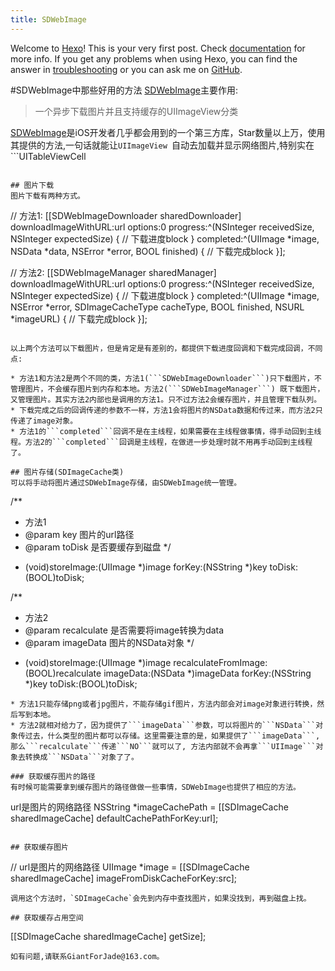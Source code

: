 ```yaml
---
title: SDWebImage
---
```

Welcome to [Hexo](https://hexo.io/)! This is your very first post. Check [documentation](https://hexo.io/docs/) for more info. If you get any problems when using Hexo, you can find the answer in [troubleshooting](https://hexo.io/docs/troubleshooting.html) or you can ask me on [GitHub](https://github.com/hexojs/hexo/issues).

#SDWebImage中那些好用的方法
[SDWebImage](https://github.com/rs/SDWebImage)主要作用:
> 一个异步下载图片并且支持缓存的UIImageView分类

[SDWebImage](https://github.com/rs/SDWebImage)是iOS开发者几乎都会用到的一个第三方库，Star数量以上万，使用其提供的方法,一句话就能让```UIImageView
```自动去加载并显示网络图片,特别实在```UITableViewCell
```中有需要显示来自网络的图片,进行异步加载[SDWebImage](https://github.com/rs/SDWebImage)会自动去管理这些图片, 包括缓存到内存和缓存到磁盘等等。包括gif图片的显示也是轻松完成。本文主要分享除了基本方法以外的一些其他给力方法。

## 图片下载
图片下载有两种方式。

```
// 方法1:
[[SDWebImageDownloader sharedDownloader] downloadImageWithURL:url options:0 progress:^(NSInteger receivedSize, NSInteger expectedSize) {
// 下载进度block
} completed:^(UIImage *image, NSData *data, NSError *error, BOOL finished) {
// 下载完成block
}];

// 方法2:
[[SDWebImageManager sharedManager] downloadImageWithURL:url options:0 progress:^(NSInteger receivedSize, NSInteger expectedSize) {
// 下载进度block
} completed:^(UIImage *image, NSError *error, SDImageCacheType cacheType, BOOL finished, NSURL *imageURL) {
// 下载完成block
}];
```

以上两个方法可以下载图片，但是肯定是有差别的，都提供下载进度回调和下载完成回调，不同点:

* 方法1和方法2是两个不同的类，方法1(```SDWebImageDownloader```)只下载图片，不管理图片，不会缓存图片到内存和本地。方法2(```SDWebImageManager```) 既下载图片，又管理图片。其实方法2内部也是调用的方法1。只不过方法2会缓存图片，并且管理下载队列。
* 下载完成之后的回调传递的参数不一样，方法1会将图片的NSData数据和传过来，而方法2只传递了image对象。
* 方法1的```completed```回调不是在主线程，如果需要在主线程做事情，得手动回到主线程。方法2的```completed```回调是主线程，在做进一步处理时就不用再手动回到主线程了。

## 图片存储(SDImageCache类)
可以将手动将图片通过SDWebImage存储，由SDWebImage统一管理。

```
/**
 * 方法1
 * @param key    图片的url路径
 * @param toDisk 是否要缓存到磁盘
 */
- (void)storeImage:(UIImage *)image forKey:(NSString *)key toDisk:(BOOL)toDisk;

/**
 * 方法2
 * @param recalculate 是否需要将image转换为data 
 * @param imageData   图片的NSData对象
 */
- (void)storeImage:(UIImage *)image recalculateFromImage:(BOOL)recalculate imageData:(NSData *)imageData forKey:(NSString *)key toDisk:(BOOL)toDisk;
```
* 方法1只能存储png或者jpg图片，不能存储gif图片，方法内部会对image对象进行转换，然后写到本地。
* 方法2就相对给力了，因为提供了```imageData```参数，可以将图片的```NSData```对象传过去，什么类型的图片都可以存储。这里需要注意的是，如果提供了```imageData```, 那么```recalculate```传递```NO```就可以了, 方法内部就不会再拿```UIImage```对象去转换成```NSData```对象了了。

### 获取缓存图片的路径
有时候可能需要拿到缓存图片的路径做做一些事情，SDWebImage也提供了相应的方法。

```
url是图片的网络路径
NSString *imageCachePath = [[SDImageCache sharedImageCache] defaultCachePathForKey:url];
```

## 获取缓存图片
```
// url是图片的网络路径
UIImage *image = [[SDImageCache sharedImageCache] imageFromDiskCacheForKey:src];
```
调用这个方法时，`SDImageCache`会先到内存中查找图片，如果没找到，再到磁盘上找。

## 获取缓存占用空间
```
[[SDImageCache sharedImageCache] getSize];
```
如有问题,请联系GiantForJade@163.com。





